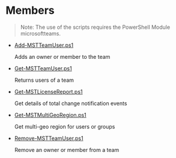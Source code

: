# Members

> Note: The use of the scripts requires the PowerShell Module microsoftteams.

+ [Add-MSTTeamUser.ps1](./Add-MSTTeamUser.ps1)

  Adds an owner or member to the team

+ [Get-MSTTeamUser.ps1](./Get-MSTTeamUser.ps1)

  Returns users of a team

+ [Get-MSTLicenseReport.ps1](./Get-MSTLicenseReport.ps1)

  Get details of total change notification events

+ [Get-MSTMultiGeoRegion.ps1](./Get-MSTMultiGeoRegion.ps1)

  Get multi-geo region for users or groups

+ [Remove-MSTTeamUser.ps1](./Remove-MSTTeamUser.ps1)

  Remove an owner or member from a team